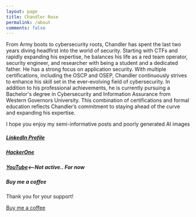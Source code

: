 ```yaml
---
layout: page
title: Chandler Rose
permalink: /about
comments: false
---
```


<div class="row justify-content-between">
<div class="col-md-8 pr-5">

<p>From Army boots to cybersecurity roots, Chandler has spent the last two years diving headfirst into the world of security. Starting with CTFs and rapidly expanding his expertise, he balances his life as a red team operator, security engineer, and researcher with being a student and a dedicated father. He has a strong focus on application security. With multiple certifications, including the OSCP and OSEP, Chandler continuously strives to enhance his skill set in the ever-evolving field of cybersecurity. In addition to his professional achievements, he is currently pursuing a Bachelor's degree in Cybersecurity and Information Assurance from Western Governors University. This combination of certifications and formal education reflects Chandler’s commitment to staying ahead of the curve and expanding his expertise.</p>

<p> I hope you enjoy my semi-informative posts and poorly generated AI images</p>

<h5><a href="https://www.linkedin.com/in/chandler-rose">LinkedIn Profile</a></h5>

<h5><a href="https://hackerone.com/turbul3nce?type=user">HackerOne</a></h5>

<h5><a href="https://www.youtube.com/@rosehacksyoutube">YouTube</a><--<b>Not active.. For now</b></h5>
</div>

<div class="col-md-4">

<div class="sticky-top sticky-top-80">
<h5>Buy me a coffee</h5>

<p>Thank you for your support!</p>

<a target="_blank" href="https://buymeacoffee.com/rosehacksls" class="btn btn-danger">Buy me a coffee</a>

</div>
</div>
</div>
